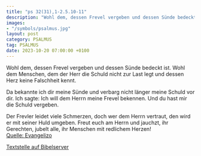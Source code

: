 ```yaml
---
title: "ps 32(31),1-2.5.10-11"
description: "Wohl dem, dessen Frevel vergeben und dessen Sünde bedeckt ist. Wohl dem Menschen, dem der Herr die Schuld nicht zur Last legt und dessen Herz keine Falschheit kennt.  Da bekannte ich dir meine Sünde und verbarg nicht länger meine Schuld vor dir. Ich sagte: Ich will dem Herrn ...."
images:
- "/symbols/psalmus.jpg"
layout: post
category: PSALMUS
tag: PSALMUS
date: 2023-10-20 07:00:00 +0100
---
```

Wohl dem, dessen Frevel vergeben
und dessen Sünde bedeckt ist.
Wohl dem Menschen, dem der Herr die Schuld nicht zur Last legt
und dessen Herz keine Falschheit kennt.

Da bekannte ich dir meine Sünde
und verbarg nicht länger meine Schuld vor dir.
Ich sagte: Ich will dem Herrn meine Frevel bekennen.<!--more-->
Und du hast mir die Schuld vergeben.

Der Frevler leidet viele Schmerzen,
doch wer dem Herrn vertraut, den wird er mit seiner Huld umgeben.
Freut euch am Herrn und jauchzt, ihr Gerechten,
jubelt alle, ihr Menschen mit redlichem Herzen!<br>
[Quelle: Evangelizo](https://evangeliumtagfuertag.org/DE/gospel)

[Textstelle auf Bibelserver](https://www.bibleserver.com/EU/ps32(31),1-2.5.10-11)
